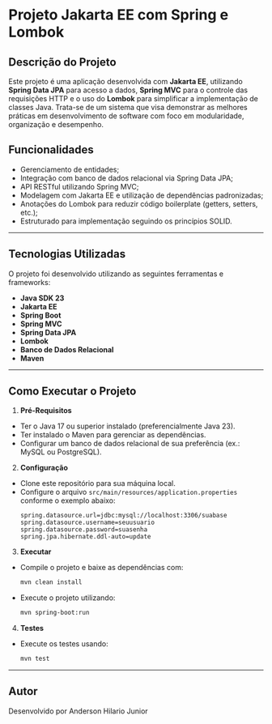 # Projeto Jakarta EE com Spring e Lombok

## Descrição do Projeto

Este projeto é uma aplicação desenvolvida com **Jakarta EE**, utilizando **Spring Data JPA** para acesso a dados, **Spring MVC** para o controle das requisições HTTP e o uso do **Lombok** para simplificar a implementação de classes Java. Trata-se de um sistema que visa demonstrar as melhores práticas em desenvolvimento de software com foco em modularidade, organização e desempenho.

## Funcionalidades

- Gerenciamento de entidades;
- Integração com banco de dados relacional via Spring Data JPA;
- API RESTful utilizando Spring MVC;
- Modelagem com Jakarta EE e utilização de dependências padronizadas;
- Anotações do Lombok para reduzir código boilerplate (getters, setters, etc.);
- Estruturado para implementação seguindo os princípios SOLID.

---

## Tecnologias Utilizadas

O projeto foi desenvolvido utilizando as seguintes ferramentas e frameworks:

- **Java SDK 23**
- **Jakarta EE**
- **Spring Boot**
- **Spring MVC**
- **Spring Data JPA**
- **Lombok**
- **Banco de Dados Relacional**
- **Maven**

---

## Como Executar o Projeto

1. **Pré-Requisitos**
  - Ter o Java 17 ou superior instalado (preferencialmente Java 23).
  - Ter instalado o Maven para gerenciar as dependências.
  - Configurar um banco de dados relacional de sua preferência (ex.: MySQL ou PostgreSQL).

2. **Configuração**
  - Clone este repositório para sua máquina local.
  - Configure o arquivo `src/main/resources/application.properties` conforme o exemplo abaixo:
    ```properties
    spring.datasource.url=jdbc:mysql://localhost:3306/suabase
    spring.datasource.username=seuusuario
    spring.datasource.password=suasenha
    spring.jpa.hibernate.ddl-auto=update
    ```

3. **Executar**
  - Compile o projeto e baixe as dependências com:
    ```bash
    mvn clean install
    ```
  - Execute o projeto utilizando:
    ```bash
    mvn spring-boot:run
    ```

4. **Testes**
  - Execute os testes usando:
    ```bash
    mvn test
    ```

---

## Autor

Desenvolvido por Anderson Hilario Junior